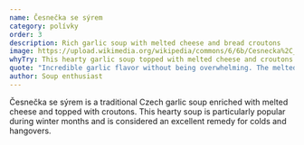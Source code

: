 ```yaml
---
name: Česnečka se sýrem
category: polívky
order: 3
description: Rich garlic soup with melted cheese and bread croutons
image: https://upload.wikimedia.org/wikipedia/commons/6/6b/Cesnecka%2C_Poznan.jpg
whyTry: This hearty garlic soup topped with melted cheese and croutons is the perfect cure for cold Prague nights or hangovers. The strong garlic flavor is balanced by creamy cheese, creating a deeply satisfying bowl of comfort.
quote: "Incredible garlic flavor without being overwhelming. The melted cheese on top makes it feel like a warm hug!"
author: Soup enthusiast
---
```


Česnečka se sýrem is a traditional Czech garlic soup enriched with melted cheese and topped with croutons. This hearty soup is particularly popular during winter months and is considered an excellent remedy for colds and hangovers.